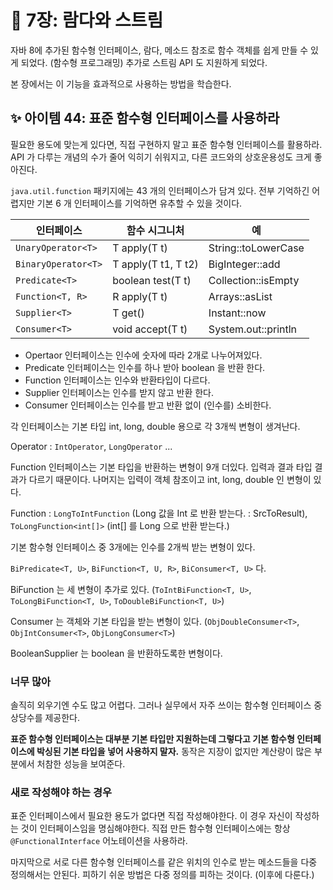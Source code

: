 # 💎 7장: 람다와 스트림

자바 8에 추가된 함수형 인터페이스, 람다, 메소드 참조로 함수 객체를 쉽게 만들 수 있게 되었다. (함수형 프로그래밍) 추가로 스트림 API 도 지원하게 되었다.

본 장에서는 이 기능을 효과적으로 사용하는 방법을 학습한다.

## ✨ 아이템 44: 표준 함수형 인터페이스를 사용하라

필요한 용도에 맞는게 있다면, 직접 구현하지 말고 표준 함수형 인터페이스를 활용하라. API 가 다루는 개념의 수가 줄어 익히기 쉬워지고, 다른 코드와의 상호운용성도 크게 좋아진다.

`java.util.function` 패키지에는 43 개의 인터페이스가 담겨 있다. 전부 기억하긴 어렵지만 기본 6 개 인터페이스를 기억하면 유추할 수 있을 것이다.

| 인터페이스 | 함수 시그니처 | 예 |
| --- | --- | --- |
| `UnaryOperator<T>` | T apply(T t) | String::toLowerCase |
| `BinaryOperator<T>` | T apply(T t1, T t2) | BigInteger::add |
| `Predicate<T>` | boolean test(T t) | Collection::isEmpty |
| `Function<T, R>` | R apply(T t) | Arrays::asList |
| `Supplier<T>` | T get() | Instant::now |
| `Consumer<T>` | void accept(T t) | System.out::println |

- Opertaor 인터페이스는 인수에 숫자에 따라 2개로 나누어져있다.
- Predicate 인터페이스는 인수를 하나 받아 boolean 을 반환 한다.
- Function 인터페이스는 인수와 반환타입이 다르다.
- Supplier 인터페이스는 인수를 받지 않고 반환 한다.
- Consumer 인터페이스는 인수를 받고 반환 없이 (인수를) 소비한다.

각 인터페이스는 기본 타입 int, long, double 용으로 각 3개씩 변형이 생겨난다.

Operator : `IntOperator`, `LongOperator` ...

Function 인터페이스는 기본 타입을 반환하는 변형이 9개 더있다. 입력과 결과 타입 결과가 다르기 때문이다. 나머지는 입력이 객체 참조이고 int, long, double 인 변형이 있다.

Function : `LongToIntFunction` (Long 값을 Int 로 반환 받는다. : SrcToResult), `ToLongFunction<int[]>` (int[] 를 Long 으로 반환 받는다.)

기본 함수형 인터페이스 중 3개에는 인수를 2개씩 받는 변형이 있다.

`BiPredicate<T, U>`, `BiFunction<T, U, R>`, `BiConsumer<T, U>` 다.

BiFunction 는 세 변형이 추가로 있다. (`ToIntBiFunction<T, U>`, `ToLongBiFunction<T, U>`, `ToDoubleBiFunction<T, U>`)

Consumer 는 객체와 기본 타입을 받는 변형이 있다. (`ObjDoubleConsumer<T>`, `ObjIntConsumer<T>`, `ObjLongConsumer<T>`)

BooleanSupplier 는 boolean 을 반환하도록한 변형이다.

### 너무 많아

솔직히 외우기엔 수도 많고 어렵다. 그러나 실무에서 자주 쓰이는 함수형 인터페이스 중 상당수를 제공한다.

**표준 함수형 인터페이스는 대부분 기본 타입만 지원하는데 그렇다고 기본 함수형 인터페이스에 박싱된 기본 타입을 넣어 사용하지 말자.** 동작은 지장이 없지만 계산량이 많은 부분에서 처참한 성능을 보여준다.

### 새로 작성해야 하는 경우

표준 인터페이스에서 필요한 용도가 없다면 직접 작성해야한다. 이 경우 자신이 작성하는 것이 인터페이스임을 명심해야한다. 직접 만든 함수형 인터페이스에는 항상 `@FunctionalInterface` 어노테이션을 사용하라.

마지막으로 서로 다른 함수형 인터페이스를 같은 위치의 인수로 받는 메소드들을 다중 정의해서는 안된다. 피하기 쉬운 방법은 다중 정의를 피하는 것이다. (이후에 다룬다.)
